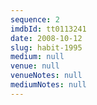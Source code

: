 ```yaml
---
sequence: 2
imdbId: tt0113241
date: 2008-10-12
slug: habit-1995
medium: null
venue: null
venueNotes: null
mediumNotes: null
---
```


